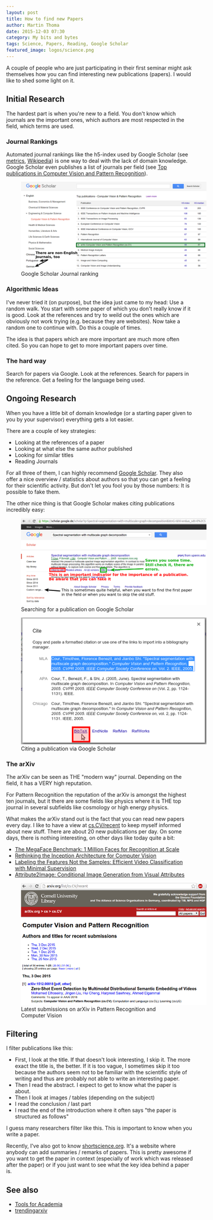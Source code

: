 ```yaml
---
layout: post
title: How to find new Papers
author: Martin Thoma
date: 2015-12-03 07:30
category: My bits and bytes
tags: Science, Papers, Reading, Google Scholar
featured_image: logos/science.png
---
```

A couple of people who are just participating in their first seminar might ask
themselves how you can find interesting new publications (papers). I would like
to shed some light on it.


## Initial Research
The hardest part is when you're new to a field. You don't know which journals
are the important ones, which authors are most respected in the field, which
terms are used.


### Journal Rankings

Automated journal rankings like the h5-index used by Google Scholar (see
[metrics](https://scholar.google.com/intl/en/scholar/metrics.html),
[Wikipedia](https://en.wikipedia.org/wiki/H-index)) is one way to deal with the
lack of domain knowledge. Google Scholar even publishes a list of journals
per field (see [Top publications in Computer Vision and Pattern Recognition](https://scholar.google.com/citations?view_op=top_venues&hl=en&vq=eng_computervisionpatternrecognition)).

<figure class="aligncenter">
            <a href="../images/2015/12/google-scholar-top-publications.png"><img src="../images/2015/12/google-scholar-top-publications.png" alt="Google Scholar Journal ranking" style="max-width:500px;" class=""/></a>
            <figcaption class="text-center">Google Scholar Journal ranking</figcaption>
        </figure>

### Algorithmic Ideas

I've never tried it (on purpose), but the idea just came to my head: Use a
random walk. You start with some paper of which you don't really know if it is
good. Look at the references and try to weild out the ones which are obviously
not work trying (e.g. because they are websites). Now take a random one to
continue with. Do this a couple of times.

The idea is that papers which are more important are much more often cited. So
you can hope to get to more important papers over time.


### The hard way

Search for papers via Google. Look at the references. Search for papers in the
reference. Get a feeling for the language being used.


## Ongoing Research

When you have a little bit of domain knowledge (or a starting paper given to
you by your supervisor) everything gets a lot easier.

There are a couple of key strategies:

* Looking at the references of a paper
* Looking at what else the same author published
* Looking for similar titles
* Reading Journals

For all three of them, I can highly recommend
[Google Scholar](https://scholar.google.com). They also offer a nice overview
/ statistics about authors so that you can get a feeling for their scientific
activity. But don't let you fool you by those numbers: It is possible to fake
them.

The other nice thing is that Google Scholar makes citing publications
incredibly easy:

<figure class="aligncenter">
            <a href="../images/2015/12/google-scholar-paper.png"><img src="../images/2015/12/google-scholar-paper.png" alt="Searching for a publication on Google Scholar" style="max-width:500px;" class=""/></a>
            <figcaption class="text-center">Searching for a publication on Google Scholar</figcaption>
        </figure>


<figure class="aligncenter">
            <a href="../images/2015/12/citation.png"><img src="../images/2015/12/citation.png" alt="Citing a publication via Google Scholar" style="max-width:500px;" class=""/></a>
            <figcaption class="text-center">Citing a publication via Google Scholar</figcaption>
        </figure>

### The arXiv

The arXiv can be seen as THE "modern way" journal. Depending on the field, it
has a VERY high reputation.

For Pattern Recognition the reputation of the arXiv is amongst the highest ten
journals, but it there are some fields like physics where it is THE top journal
in several subfields like cosmology or high energy physics.

What makes the arXiv stand out is the fact that you can read new papers every
day. I like to have a view at
[cs.CV/recent](http://arxiv.org/list/cs.CV/recent) to keep myself informed
about new stuff. There are about&nbsp;20 new publications per day. On some
days, there is nothing interesting, on other days like today quite a bit:

* [The MegaFace Benchmark: 1 Million Faces for Recognition at Scale](http://arxiv.org/pdf/1512.00596.pdf)
* [Rethinking the Inception Architecture for Computer Vision](http://arxiv.org/pdf/1512.00567.pdf)
* [Labeling the Features Not the Samples:
Efficient Video Classification with Minimal Supervision](http://arxiv.org/pdf/1512.00517.pdf)
* [Attribute2Image: Conditional Image Generation from Visual Attributes](http://arxiv.org/pdf/1512.00570.pdf)

<figure class="aligncenter">
            <a href="../images/2015/12/latest-arxiv-publications.png"><img src="../images/2015/12/latest-arxiv-publications.png" alt="Latest submissions on arXiv in Pattern Recognition and Computer Vision" style="max-width:500px;" class=""/></a>
            <figcaption class="text-center">Latest submissions on arXiv in Pattern Recognition and Computer Vision</figcaption>
        </figure>


## Filtering

I filter publications like this:

* First, I look at the title. If that doesn't look interesting, I skip it. The
  more exact the title is, the better. If it is too vague, I sometimes skip it
  too because the authors seem not to be familiar with the scientific style of
  writing and thus are probably not able to write an interesting paper.
* Then I read the abstract. I expect to get to know what the paper is about.
* Then I look at images / tables (depending on the subject)
* I read the conclusion / last part
* I read the end of the introduction where it often says "the paper is
  structured as follows"

I guess many researchers filter like this. This is important to know when you
write a paper.

Recently, I've also got to know
[shortscience.org](http://www.shortscience.org/). It's a website where anybody
can add summaries / remarks of papers. This is pretty awesome if you want to
get the paper in context (especially of work which was released after the paper)
or if you just want to see what the key idea behind a paper is.


## See also

* [Tools for Academia](https://martin-thoma.com/tools-for-academia/)
* [trendingarxiv](https://trendingarxiv.smerity.com/)
